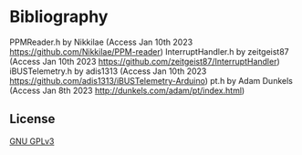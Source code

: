 



# Bibliography

PPMReader.h by Nikkilae (Access Jan 10th 2023 https://github.com/Nikkilae/PPM-reader)
InterruptHandler.h by zeitgeist87 (Access Jan 10th 2023 https://github.com/zeitgeist87/InterruptHandler)
iBUSTelemetry.h by adis1313 (Access Jan 10th 2023 https://github.com/adis1313/iBUSTelemetry-Arduino)
pt.h by Adam Dunkels (Access Jan 8th 2023 http://dunkels.com/adam/pt/index.html)

## License
[GNU GPLv3](https://choosealicense.com/licenses/gpl-3.0/)
